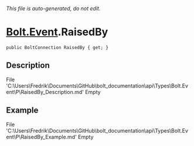 *This file is auto-generated, do not edit.*

# [Bolt.Event](Types/Bolt.Event.md).RaisedBy
`public BoltConnection RaisedBy { get; }`
## Description
File 'C:\Users\Fredrik\Documents\GitHub\bolt_documentation\api\Types\Bolt.Event\P\RaisedBy_Description.md' Empty
## Example
File 'C:\Users\Fredrik\Documents\GitHub\bolt_documentation\api\Types\Bolt.Event\P\RaisedBy_Example.md' Empty

